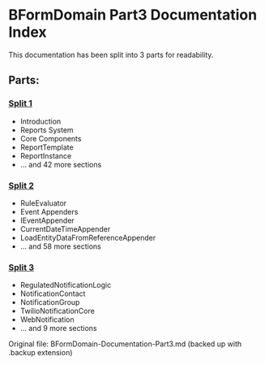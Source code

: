 # BFormDomain Part3 Documentation Index

This documentation has been split into 3 parts for readability.

## Parts:


### [Split 1](BFormDomain-Documentation-Part3-Split1.md)
- Introduction
- Reports System
- Core Components
- ReportTemplate
- ReportInstance
- ... and 42 more sections

### [Split 2](BFormDomain-Documentation-Part3-Split2.md)
- RuleEvaluator
- Event Appenders
- IEventAppender
- CurrentDateTimeAppender
- LoadEntityDataFromReferenceAppender
- ... and 58 more sections

### [Split 3](BFormDomain-Documentation-Part3-Split3.md)
- RegulatedNotificationLogic
- NotificationContact
- NotificationGroup
- TwilioNotificationCore
- WebNotification
- ... and 9 more sections


Original file: BFormDomain-Documentation-Part3.md (backed up with .backup extension)
